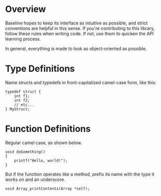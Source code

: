 # Overview
Baseline hopes to keep its interface as intuitive as possible, and strict conventions are helpful in this sense. If you're contributing to this library, follow these rules when writing code. If not, use them to quicken the API learning process.

In general, everything is made to look as object-oriented as possible.



# Type Definitions
Name structs and typedefs in front-capitalized camel-case form, like this:
```
typedef struct {
	int f1;
	int f2;
	// etc...
} MyStruct;
```



# Function Definitions
Regular camel case, as shown below.
```
void doSomething()
{
	printf("Hello, world!");
}
```

But if the function operates like a method, prefix its name with the type it works on and an underscore.
```
void Array_printContents(Array *self);
```





